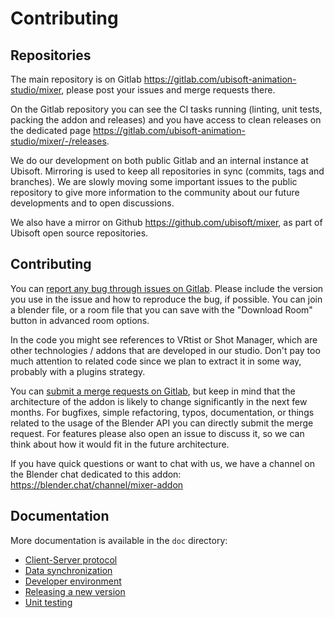 # Contributing

## Repositories

The main repository is on Gitlab https://gitlab.com/ubisoft-animation-studio/mixer, please post your issues and merge requests there.

On the Gitlab repository you can see the CI tasks running (linting, unit tests, packing the addon and releases) and you have access to clean releases on the dedicated page https://gitlab.com/ubisoft-animation-studio/mixer/-/releases.

We do our development on both public Gitlab and an internal instance at Ubisoft. Mirroring is used to keep all repositories in sync (commits, tags and branches). We are slowly moving some important issues to the public repository to give more information to the community about our future developments and to open discussions.

We also have a mirror on Github https://github.com/ubisoft/mixer, as part of Ubisoft open source repositories.

## Contributing

You can [report any bug through issues on Gitlab](https://gitlab.com/ubisoft-animation-studio/mixer/-/issues). Please include the version you use in the issue and how to reproduce the bug, if possible. You can join a blender file, or a room file that you can save with the "Download Room" button in advanced room options.

 In the code you might see references to VRtist or Shot Manager, which are other technologies / addons that are developed in our studio. Don't pay too much attention to related code since we plan to extract it in some way, probably with a plugins strategy.

You can [submit a merge requests on Gitlab](https://gitlab.com/ubisoft-animation-studio/mixer/-/merge_requests), but keep in mind that the architecture of the addon is likely to change significantly in the next few months. For bugfixes, simple refactoring, typos, documentation, or things related to the usage of the Blender API you can directly submit the merge request. For features please also open an issue to discuss it, so we can think about how it would fit in the future architecture.

If you have quick questions or want to chat with us, we have a channel on the Blender chat dedicated to this addon: https://blender.chat/channel/mixer-addon


## Documentation

More documentation is available in the `doc` directory:

- [Client-Server protocol](protocol.md)
- [Data synchronization](synchronization.md)
- [Developer environment](development.md)
- [Releasing a new version](release.md)
- [Unit testing](unittest.md)

